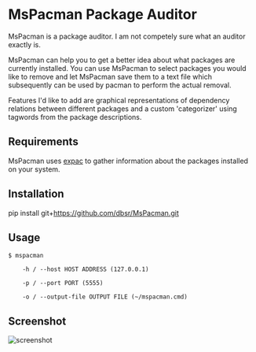 MsPacman Package Auditor
========================

MsPacman is a package auditor. I am not competely sure what
an auditor exactly is.

MsPacman can help you to get a better idea about what packages
are currently installed.
You can use MsPacman to select packages you would like to remove and let
MsPacman save them to a text file which subsequently can be used by pacman
to perform the actual removal.

Features I'd like to add are graphical representations of dependency relations
between different packages and a custom 'categorizer' using tagwords from 
the package descriptions.



Requirements
------------

MsPacman uses [expac](https://github.com/falconindy/expac) to gather 
information about the packages installed on your system.


Installation
------------

  pip install git+https://github.com/dbsr/MsPacman.git


Usage
-----

    $ mspacman

        -h / --host HOST ADDRESS (127.0.0.1)

        -p / --port PORT (5555)

        -o / --output-file OUTPUT FILE (~/mspacman.cmd)


Screenshot
----------

![screenshot](http://www.daanmathot.nl/static/img/mspacman_ss.png)
